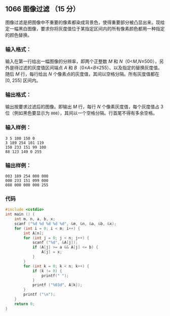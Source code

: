## 1066 图像过滤 （15 分）

图像过滤是把图像中不重要的像素都染成背景色，使得重要部分被凸显出来。现给定一幅黑白图像，要求你将灰度值位于某指定区间内的所有像素颜色都用一种指定的颜色替换。

### 输入格式：

输入在第一行给出一幅图像的分辨率，即两个正整数 *M* 和 *N*（0<*M*,*N*≤500），另外是待过滤的灰度值区间端点 *A* 和 *B*（0≤*A*<*B*≤255）、以及指定的替换灰度值。随后 *M* 行，每行给出 *N* 个像素点的灰度值，其间以空格分隔。所有灰度值都在 [0, 255] 区间内。

### 输出格式：

输出按要求过滤后的图像。即输出 *M* 行，每行 *N* 个像素灰度值，每个灰度值占 3 位（例如黑色要显示为 `000`），其间以一个空格分隔。行首尾不得有多余空格。

### 输入样例：

```in
3 5 100 150 0
3 189 254 101 119
150 233 151 99 100
88 123 149 0 255
```

### 输出样例：

```out
003 189 254 000 000
000 233 151 099 000
088 000 000 000 255
```

### 代码

```c++
#include <cstdio>
int main () {
	int m, n, a, b, x;
	scanf ("%d %d %d %d %d", &m, &n, &a, &b, &x);
	for (int i = 0; i < m; i++) {
		int A[n];
		for (int j = 0; j < n; j++) {
			scanf ("%d", &A[j]);
			if (A[j] >= a && A[j] <= b) {
				A[j] = x;
			}
		}
		for (int k = 0; k < n; k++) {
			if (k != 0) {
				printf(" ");
			}
			printf ("%03d", A[k]);
		}
		printf ("\n");
	}
	return 0;
}
```


